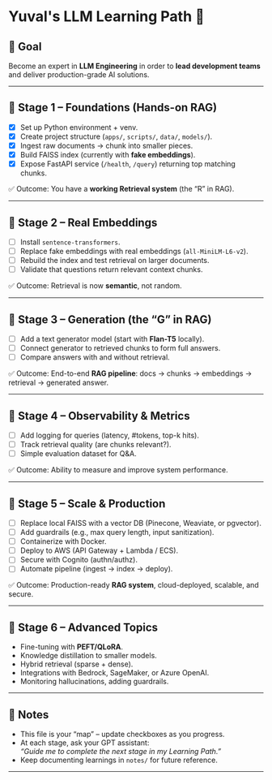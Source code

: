 # Yuval's LLM Learning Path 🚀

## 🎯 Goal
Become an expert in **LLM Engineering** in order to **lead development teams** and deliver production-grade AI solutions.

---

## 📍 Stage 1 – Foundations (Hands-on RAG)
- [x] Set up Python environment + venv.
- [x] Create project structure (`apps/`, `scripts/`, `data/`, `models/`).
- [x] Ingest raw documents → chunk into smaller pieces.
- [x] Build FAISS index (currently with **fake embeddings**).
- [x] Expose FastAPI service (`/health`, `/query`) returning top matching chunks.

✅ Outcome: You have a **working Retrieval system** (the “R” in RAG).

---

## 📍 Stage 2 – Real Embeddings
- [ ] Install `sentence-transformers`.
- [ ] Replace fake embeddings with real embeddings (`all-MiniLM-L6-v2`).
- [ ] Rebuild the index and test retrieval on larger documents.
- [ ] Validate that questions return relevant context chunks.

✅ Outcome: Retrieval is now **semantic**, not random.

---

## 📍 Stage 3 – Generation (the “G” in RAG)
- [ ] Add a text generator model (start with **Flan-T5** locally).
- [ ] Connect generator to retrieved chunks to form full answers.
- [ ] Compare answers with and without retrieval.

✅ Outcome: End-to-end **RAG pipeline**: docs → chunks → embeddings → retrieval → generated answer.

---

## 📍 Stage 4 – Observability & Metrics
- [ ] Add logging for queries (latency, #tokens, top-k hits).
- [ ] Track retrieval quality (are chunks relevant?).
- [ ] Simple evaluation dataset for Q&A.

✅ Outcome: Ability to measure and improve system performance.

---

## 📍 Stage 5 – Scale & Production
- [ ] Replace local FAISS with a vector DB (Pinecone, Weaviate, or pgvector).
- [ ] Add guardrails (e.g., max query length, input sanitization).
- [ ] Containerize with Docker.
- [ ] Deploy to AWS (API Gateway + Lambda / ECS).
- [ ] Secure with Cognito (authn/authz).
- [ ] Automate pipeline (ingest → index → deploy).

✅ Outcome: Production-ready **RAG system**, cloud-deployed, scalable, and secure.

---

## 📍 Stage 6 – Advanced Topics
- Fine-tuning with **PEFT/QLoRA**.
- Knowledge distillation to smaller models.
- Hybrid retrieval (sparse + dense).
- Integrations with Bedrock, SageMaker, or Azure OpenAI.
- Monitoring hallucinations, adding guardrails.

---

## 📝 Notes
- This file is your “map” – update checkboxes as you progress.
- At each stage, ask your GPT assistant:  
  *“Guide me to complete the next stage in my Learning Path.”*
- Keep documenting learnings in `notes/` for future reference.

---
